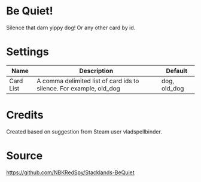 # Be Quiet!

Silence that darn yippy dog! Or any other card by id.


# Settings
|Name|Description|Default|
|--|--|--|
|Card List|A comma delimited list of card ids to silence.  For example, old_dog|dog, old_dog|


# Credits
Created based on suggestion from Steam user vladspellbinder.

# Source
https://github.com/NBKRedSpy/Stacklands-BeQuiet
